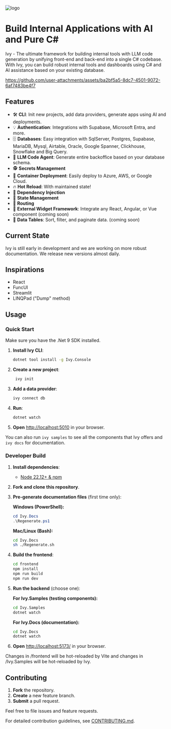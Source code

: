 ![logo](https://cdn.ivy.app/logo_green_w200.png)

# Build Internal Applications with AI and Pure C\#

Ivy - The ultimate framework for building internal tools with LLM code generation by unifying front-end and back-end into a single C# codebase. With Ivy, you can build robust internal tools and dashboards using C# and AI assistance based on your existing database.

<https://github.com/user-attachments/assets/ba2bf5a5-8dc7-4501-9072-6af7483be4f7>

## Features

- 🛠️ **CLI**: Init new projects, add data providers, generate apps using AI and deployments.
- 💡 **Authentication**: Integrations with Supabase, Microsoft Entra, and more.
- 🗄️ **Databases**: Easy integration with SqlServer, Postgres, Supabase, MariaDB, Mysql, Airtable, Oracle, Google Spanner, Clickhouse, Snowflake and Big Query.
- 🤖 **LLM Code Agent**: Generate entire backoffice based on your database schema.
- 🕵️ **Secrets Management**
- 🚀 **Container Deployment**: Easily deploy to Azure, AWS, or Google Cloud.
- 🔥 **Hot Reload**: With maintained state!
- 🧩 **Dependency Injection**
- 📍 **State Management**
- 🧭 **Routing**
- 🧱 **External Widget Framework**: Integrate any React, Angular, or Vue component (coming soon)
- 🔢 **Data Tables**: Sort, filter, and paginate data. (coming soon)

## Current State

Ivy is still early in development and we are working on more robust documentation. We release new versions almost daily.  

## Inspirations

- React
- FuncUI
- Streamlit
- LINQPad ("Dump" method)

## Usage

### Quick Start

Make sure you have the .Net 9 SDK installed.

1. **Install Ivy CLI**:

   ```bash
   dotnet tool install -g Ivy.Console
   ```

2. **Create a new project**:

   ```bash
    ivy init
    ```

3. **Add a data provider**:

   ```bash
   ivy connect db
   ```

4. **Run**:

   ```bash
   dotnet watch
   ```

5. **Open** [http://localhost:5010](http://localhost:5010) in your browser.

You can also run `ivy samples` to see all the components that Ivy offers and `ivy docs` for documentation.  

### Developer Build

1. **Install dependencies**:
   - [Node 22.12+ & npm](https://docs.npmjs.com/downloading-and-installing-node-js-and-npm)
2. **Fork and clone this repository**.
3. **Pre-generate documentation files** (first time only):

   **Windows (PowerShell):**

   ```powershell
   cd Ivy.Docs
   .\Regenerate.ps1
   ```

   **Mac/Linux (Bash):**
   
   ```bash
   cd Ivy.Docs
   sh ./Regenerate.sh
   ```

4. **Build the frontend**:

   ```bash
   cd frontend
   npm install
   npm run build
   npm run dev
   ```

5. **Run the backend** (choose one):

   **For Ivy.Samples (testing components):**
   ```bash
   cd Ivy.Samples
   dotnet watch
   ```

   **For Ivy.Docs (documentation):**
   ```bash
   cd Ivy.Docs
   dotnet watch
   ```

6. **Open** [http://localhost:5173/](http://localhost:5173/) in your browser.

Changes in /frontend will be hot-reloaded by Vite and changes in /Ivy.Samples will be hot-reloaded by Ivy.

## Contributing

1. **Fork** the repository.
2. **Create** a new feature branch.
3. **Submit** a pull request.

Feel free to file issues and feature requests.

For detailed contribution guidelines, see [CONTRIBUTING.md](CONTRIBUTING.md).
